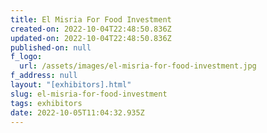 ```yaml
---
title: El Misria For Food Investment
created-on: 2022-10-04T22:48:50.836Z
updated-on: 2022-10-04T22:48:50.836Z
published-on: null
f_logo:
  url: /assets/images/el-misria-for-food-investment.jpg
f_address: null
layout: "[exhibitors].html"
slug: el-misria-for-food-investment
tags: exhibitors
date: 2022-10-05T11:04:32.935Z
---
```

